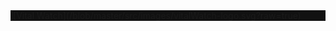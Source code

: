 <div style="background: #111">
  ![Vital Watch](/blob/master/src/images/vitalWatch-logo.svg?raw=true)
</div>
